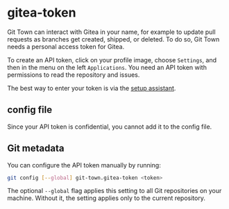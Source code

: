 # gitea-token

Git Town can interact with Gitea in your name, for example to update pull
requests as branches get created, shipped, or deleted. To do so, Git Town needs
a personal access token for Gitea.

To create an API token, click on your profile image, choose `Settings`, and then
in the menu on the left `Applications`. You need an API token with permissions
to read the repository and issues.

The best way to enter your token is via the
[setup assistant](../configuration.md).

## config file

Since your API token is confidential, you cannot add it to the config file.

## Git metadata

You can configure the API token manually by running:

```bash
git config [--global] git-town.gitea-token <token>
```

The optional `--global` flag applies this setting to all Git repositories on
your machine. Without it, the setting applies only to the current repository.
